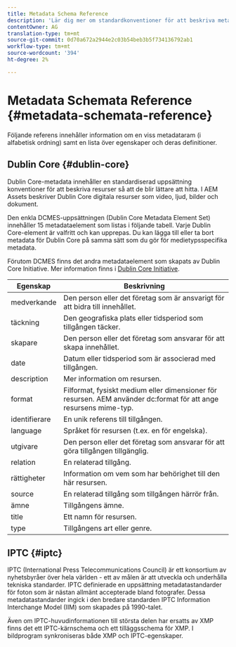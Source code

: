 ```yaml
---
title: Metadata Schema Reference
description: 'Lär dig mer om standardkonventioner för att beskriva metadata för resurser, inklusive Dublin Core, IPTC och andra metadatamatchningar. '
contentOwner: AG
translation-type: tm+mt
source-git-commit: 0d70a672a2944e2c03b54beb3b5f734136792ab1
workflow-type: tm+mt
source-wordcount: '394'
ht-degree: 2%

---
```



# Metadata Schemata Reference {#metadata-schemata-reference}

Följande referens innehåller information om en viss metadataram (i alfabetisk ordning) samt en lista över egenskaper och deras definitioner.

## Dublin Core {#dublin-core}

Dublin Core-metadata innehåller en standardiserad uppsättning konventioner för att beskriva resurser så att de blir lättare att hitta. I AEM Assets beskriver Dublin Core digitala resurser som video, ljud, bilder och dokument.

Den enkla DCMES-uppsättningen (Dublin Core Metadata Element Set) innehåller 15 metadataelement som listas i följande tabell. Varje Dublin Core-element är valfritt och kan upprepas. Du kan lägga till eller ta bort metadata för Dublin Core på samma sätt som du gör för medietypsspecifika metadata.

Förutom DCMES finns det andra metadataelement som skapats av Dublin Core Initiative. Mer information finns i [Dublin Core Initiative](http://dublincore.org/).

| Egenskap | Beskrivning |
|---|---|
| medverkande | Den person eller det företag som är ansvarigt för att bidra till innehållet. |
| täckning | Den geografiska plats eller tidsperiod som tillgången täcker. |
| skapare | Den person eller det företag som ansvarar för att skapa innehållet. |
| date | Datum eller tidsperiod som är associerad med tillgången. |
| description | Mer information om resursen. |
| format | Filformat, fysiskt medium eller dimensioner för resursen. AEM använder dc:format för att ange resursens mime-typ. |
| identifierare | En unik referens till tillgången. |
| language | Språket för resursen (t.ex. en för engelska). |
| utgivare | Den person eller det företag som ansvarar för att göra tillgången tillgänglig. |
| relation | En relaterad tillgång. |
| rättigheter | Information om vem som har behörighet till den här resursen. |
| source | En relaterad tillgång som tillgången härrör från. |
| ämne | Tillgångens ämne. |
| title | Ett namn för resursen. |
| type | Tillgångens art eller genre. |

## IPTC {#iptc}

IPTC (International Press Telecommunications Council) är ett konsortium av nyhetsbyråer över hela världen - ett av målen är att utveckla och underhålla tekniska standarder. IPTC definierade en uppsättning metadatastandarder för foton som är nästan allmänt accepterade bland fotografer. Dessa metadatastandarder ingick i den bredare standarden IPTC Information Interchange Model (IIM) som skapades på 1990-talet.

Även om IPTC-huvudinformationen till största delen har ersatts av XMP finns det ett IPTC-kärnschema och ett tilläggsschema för XMP. I bildprogram synkroniseras både XMP och IPTC-egenskaper.
